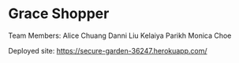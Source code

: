 # Grace Shopper

Team Members: 
Alice Chuang
Danni Liu
Kelaiya Parikh
Monica Choe

Deployed site: 
https://secure-garden-36247.herokuapp.com/
